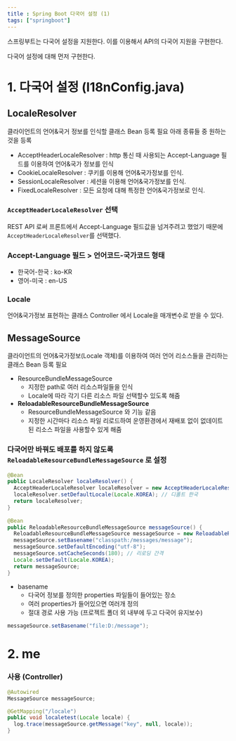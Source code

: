 ```yaml
---
title : Spring Boot 다국어 설정 (1)
tags: ["springboot"]
---
```


스프링부트는 다국어 설정을 지원한다. 이를 이용해서 API의 다국어 지원을 구현한다. 

다국어 설정에 대해 먼저 구현한다.

# 1. 다국어 설정 (I18nConfig.java)

## LocaleResolver
클라이언트의 언어&국거 정보를 인식할 클래스 
Bean 등록 필요 
아래 종류들 중 원하는 것을 등록
* AcceptHeaderLocaleResolver : http 통신 때 사용되는 Accept-Language 필드를 이용하여 언어&국가 정보를 인식
* CookieLocaleResolver : 쿠키를 이용해 언어&국가정보를 인식.
* SessionLocaleResolver : 세션을 이용해 언어&국가정보를 인식.
* FixedLocaleResolver : 모든 요청에 대해 특정한 언어&국가정보로 인식.

### `AcceptHeaderLocaleResolver` 선택
REST API 로써 프론트에서 Accept-Language 필드값을 넘겨주려고 했었기 때문에 `AcceptHeaderLocaleResolver`를 선택했다. 

### Accept-Language 필드 > 언어코드-국가코드 형태
* 한국어-한국 : ko-KR
* 영어-미국 : en-US

### Locale
언어&국가정보 표현하는 클래스 
Controller 에서 Locale을 매개변수로 받을 수 있다. 

## MessageSource
클라이언트의 언어&국가정보(Locale 객체)를 이용하여 여러 언어 리소스들을 관리하는 클래스
Bean 등록 필요
* ResourceBundleMessageSource 
	* 지정한 path로 여러 리소스파일들을 인식
	* Locale에 따라 각기 다른 리소스 파일 선택할수 있도록 해줌
* **ReloadableResourceBundleMessageSource**
	* ResourceBundleMessageSource 와 기능 같음
	* 지정한 시간마다 리소스 파일 리로드하여 운영환경에서 재배포 없이 없데이트된 리소스 파일을 사용할수 있게 해줌

### 다국어만 바꿔도 배포를 하지 않도록 `ReloadableResourceBundleMessageSource` 로 설정 

```java java
@Bean  
public LocaleResolver localeResolver() {  
  AcceptHeaderLocaleResolver localeResolver = new AcceptHeaderLocaleResolver();  
  localeResolver.setDefaultLocale(Locale.KOREA); // 디폴트 한국  
  return localeResolver;  
}  
  
@Bean  
public ReloadableResourceBundleMessageSource messageSource() {  
  ReloadableResourceBundleMessageSource messageSource = new ReloadableResourceBundleMessageSource();  
  messageSource.setBasename("classpath:/messages/message");  
  messageSource.setDefaultEncoding("utf-8"); 
  messageSource.setCacheSeconds(180); // 리로딩 간격  
  Locale.setDefault(Locale.KOREA);  
  return messageSource;  
}
```
* basename 
	* 다국어 정보를 정의한 properties 파일들이 들어있는 장소 
	* 여러 properties가 들어있으면 여러개 정의 
	* 절대 경로 사용 가능 (프로젝트 폴더 외 내부에 두고 다국어 유지보수)
```java java
messageSource.setBasename("file:D:/message");
```

# 2. me

### 사용 (Controller)
```java java
@Autowired  
MessageSource messageSource;

@GetMapping("/locale")  
public void localetest(Locale locale) {
  log.trace(messageSource.getMessage("key", null, locale));  
}
```

<!--stackedit_data:
eyJoaXN0b3J5IjpbMTcyMDAzMzY0MCwzNjEwOTM3NjAsLTE2MT
Y1NzU5MDQsMjgxNDAyNjIyLDE1MzM5NzcwNzAsNDgxMzgzMTk2
LC0zNDIxMzA2MTldfQ==
-->